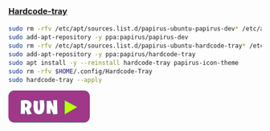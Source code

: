 ### [Hardcode-tray](https://github.com/bilelmoussaoui/Hardcode-Tray)
```bash
sudo rm -rfv /etc/apt/sources.list.d/papirus-ubuntu-papirus-dev* /etc/apt/trusted.gpg.d/papirus-ubuntu-papirus-dev*
sudo add-apt-repository -y ppa:papirus/papirus-dev
sudo rm -rfv /etc/apt/sources.list.d/papirus-ubuntu-hardcode-tray* /etc/apt/trusted.gpg.d/papirus-ubuntu-hardcode-tray*
sudo add-apt-repository -y ppa:papirus/hardcode-tray
sudo apt install -y --reinstall hardcode-tray papirus-icon-theme
sudo rm -rfv $HOME/.config/Hardcode-Tray
sudo hardcode-tray --apply
```
[![bashrun-url](images/bashrun-url.png)](br:hardocre-tray)